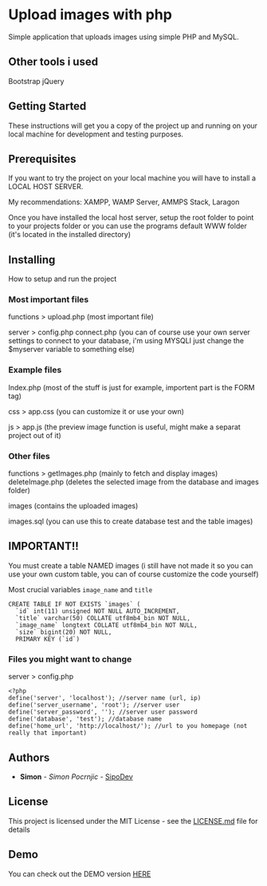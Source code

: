 # Upload images with php

Simple application that uploads images using simple PHP and MySQL. 

## Other tools i used 

Bootstrap
jQuery 

## Getting Started

These instructions will get you a copy of the project up and running on your local machine for development and testing purposes.

## Prerequisites

If you want to try the project on your local machine you will have to install a LOCAL HOST SERVER.

My recommendations: XAMPP, WAMP Server, AMMPS Stack, Laragon

Once you have installed the local host server, setup the root folder to point to your projects folder or you can use the programs default WWW folder (it's located in the installed directory)

## Installing

How to setup and run the project

### Most important files

functions > upload.php (most important file)

server > config.php connect.php (you can of course use your own server settings to connect to your database, i'm using MYSQLI just change the $myserver variable to something else)

### Example files

Index.php (most of the stuff is just for example, importent part is the FORM tag)

css > app.css (you can customize it or use your own)

js > app.js (the preview image function is useful, might make a separat project out of it)

### Other files 

functions > getImages.php (mainly to fetch and display images) deleteImage.php (deletes the selected image from the database and images folder)

images (contains the uploaded images)

images.sql (you can use this to create database test and the table images)

## IMPORTANT!!

You must create a table NAMED images (i still have not made it so you can use your own custom table, you can of course customize the code yourself)

Most crucial variables `image_name` and `title`

```
CREATE TABLE IF NOT EXISTS `images` (
  `id` int(11) unsigned NOT NULL AUTO_INCREMENT,
  `title` varchar(50) COLLATE utf8mb4_bin NOT NULL,
  `image_name` longtext COLLATE utf8mb4_bin NOT NULL,
  `size` bigint(20) NOT NULL,
  PRIMARY KEY (`id`)

```

### Files you might want to change

server > config.php 

```
<?php
define('server', 'localhost'); //server name (url, ip)
define('server_username', 'root'); //server user 
define('server_password', ''); //server user password
define('database', 'test'); //database name
define('home_url', 'http://localhost/'); //url to you homepage (not really that important)

```

## Authors

* **Simon** - *Simon Pocrnjic* - [SipoDev](https://github.com/SimonPocrnjic)

## License

This project is licensed under the MIT License - see the [LICENSE.md](LICENSE.md) file for details

## Demo

You can check out the DEMO version [HERE](http://simon-dev.si/projects/upload-picture-with-php/)

